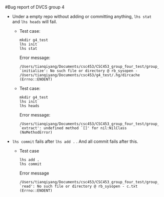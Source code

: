 #Bug report of DVCS group 4

- Under a empty repo without adding or committing anything, `lhs stat` and `lhs heads` will fail.

  - Test case:

    ```shell
    mkdir g4_test
    lhs init
    lhs stat
    ```

    Error message:

    ```shell
    /Users/tianqiyang/Documents/csc453/CSC453_group_four_test/group_four/DVCS_lhs/repository.rb:64:in `initialize': No such file or directory @ rb_sysopen - /Users/tianqiyang/Documents/csc453/g4_test/.hg/dircache (Errno::ENOENT)
    ```

  - Test case:

    ```shell
    mkdir g4_test
    lhs init
    lhs heads
    ```

    Error message:

    ```shell
    /Users/tianqiyang/Documents/csc453/CSC453_group_four_test/group_four/DVCS_lhs/changelog.rb:30:in `extract': undefined method `[]' for nil:NilClass (NoMethodError)
    ```

- `lhs commit`  fails after `lhs add .` . And all commit fails after this.

  - Test case

    ```shell
    lhs add .
    lhs commit
    ```

    Error message

    ```shell
    /Users/tianqiyang/Documents/csc453/CSC453_group_four_test/group_four/DVCS_lhs/repository.rb:100:in `read': No such file or directory @ rb_sysopen - c.txt (Errno::ENOENT)
    ```

